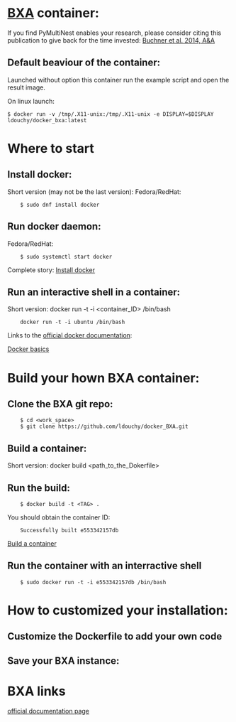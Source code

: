 # [BXA](https://johannesbuchner.github.io/BXA/) container:

If you find PyMultiNest enables your research, please consider citing this publication to give back for the time invested:
[Buchner et al. 2014, A&A](http://www.aanda.org/articles/aa/abs/2014/04/aa22971-13/aa22971-13.html)

## Default beaviour of the container:
Launched without option this container run the example script and open the result image.


On linux launch:

	$ docker run -v /tmp/.X11-unix:/tmp/.X11-unix -e DISPLAY=$DISPLAY ldouchy/docker_bxa:latest



# Where to start

## Install docker:
Short version (may not be the last version):
  Fedora/RedHat:

        $ sudo dnf install docker

## Run docker daemon:
  Fedora/RedHat:

        $ sudo systemctl start docker

Complete story:
[Install docker](https://docs.docker.com/engine/installation/)

## Run an interactive shell in a container:

  Short version:
        docker run -t -i \<container_ID\> /bin/bash

        docker run -t -i ubuntu /bin/bash

Links to the [official docker documentation](https://docs.docker.com/):

[Docker basics](https://docs.docker.com/engine/userguide/basics/)


# Build your hown BXA container:


## Clone the BXA git repo:

        $ cd <work_space>
        $ git clone https://github.com/ldouchy/docker_BXA.git

## Build a container:

  Short version:
        docker build \<path_to_the_Dokerfile\>

## Run the build:

        $ docker build -t <TAG> .

  You should obtain the container ID:

        Successfully built e553342157db

[Build a container](https://docs.docker.com/reference/builder/)


## Run the container with an interractive shell

        $ sudo docker run -t -i e553342157db /bin/bash


# How to customized your installation:

## Customize the Dockerfile to add your own code

## Save your BXA instance:


# BXA links

[official documentation page](https://johannesbuchner.github.io/BXA/)

